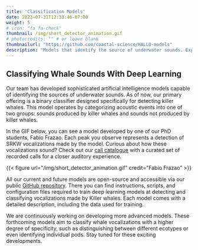 ```yaml
---
title: 'Classification Models'
date: 2023-07-31T12:33:46-07:00
weight: 5
# icon: "fa fa-check"
thumbnail: /img/short_detector_animation.gif
# photocredits: "" # or leave blank
thumbnailurl: "https://github.com/coastal-science/HALLO-models"
description: "Models that identify the source of underwater sounds. Explore our diverse models designed to discern underwater sounds from marine mammals."
---
```


## Classifying Whale Sounds With Deep Learning

Our team has developed sophisticated artificial intelligence models capable of identifying the sources of underwater sounds. As of now, our primary offering is a binary classifier designed specifically for detecting killer whales. This model operates by categorizing acoustic events into one of two groups: sounds produced by killer whales and sounds not produced by killer whales.

In the GIF below, you can see a model developed by one of our PhD students, Fabio Frazao. Each peak you observe represents a detection of SRKW vocalizations made by the model. Curious about how these vocalizations sound? Check out our [call catalogue](/applications/call-catalogue) with a curated set of recorded calls for a closer auditory experience.

{{< figure url="/img/short_detector_animation.gif" credit="Fabio Frazao" >}}

All our current and future models are open-source and accessible via our public [GitHub repository](https://github.com/coastal-science/HALLO-models). There you can find instructions, scripts, and configuration files required to train deep learning models at detecting and classifying vocalizations made by Killer whales. Each model comes with a detailed description, including the data used for training.

We are continuously working on developing more advanced models. These forthcoming models aim to classify whale vocalizations with a higher degree of specificity, such as distinguishing between different ecotypes or even identifying individual pods. Stay tuned for these exciting developments.

